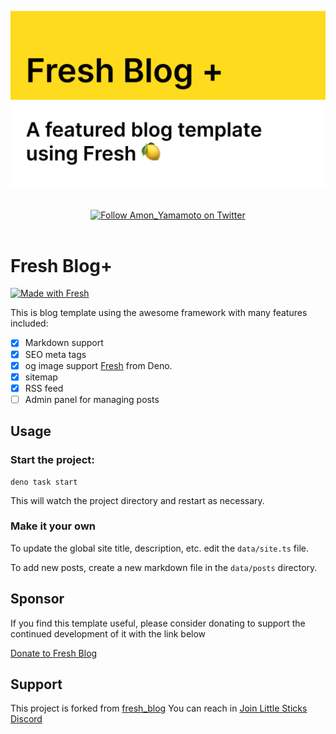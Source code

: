 <p align="center">
  <img src="assets/gh-banner.png" alt="Fresh Blog Banner">
</p>

<br/>
<div align="center">
  <a href="https://twitter.com/Amon_Yamamoto">
  <img src="assets/twitter-badge.svg" alt="Follow Amon_Yamamoto on Twitter"/>
</a>

</div>
<br/>

# Fresh Blog+

[![Made with Fresh](https://fresh.deno.dev/fresh-badge-dark.svg)](https://fresh.deno.dev)

This is blog template using the awesome framework with many features included:

- [x] Markdown support
- [x] SEO meta tags
- [x] og image support [Fresh](https://fresh.deno.dev) from Deno.
- [x] sitemap
- [x] RSS feed
- [ ] Admin panel for managing posts

## Usage

### Start the project:

```
deno task start
```

This will watch the project directory and restart as necessary.

### Make it your own

To update the global site title, description, etc. edit the `data/site.ts` file.

To add new posts, create a new markdown file in the `data/posts` directory.

## Sponsor

If you find this template useful, please consider donating to support the
continued development of it with the link below

[Donate to Fresh Blog](https://littlesticks.lemonsqueezy.com/checkout/buy/ae636a97-0b45-4285-8250-41651a104b72)

## Support

This project is forked from
[fresh_blog](https://github.com/littlesticks/fresh-blog) You can reach in
[Join Little Sticks Discord](https://littlesticks.dev/discord)

